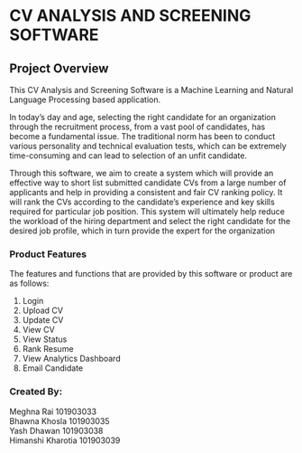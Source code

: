 # CV ANALYSIS AND SCREENING SOFTWARE

## Project Overview 
This CV Analysis and Screening Software is a Machine Learning and Natural Language Processing based application. 

In today’s day and age, selecting the right candidate for an organization through the recruitment 
process, from a vast pool of candidates, has become a fundamental issue. The traditional norm 
has been to conduct various personality and technical evaluation tests, which can be extremely 
time-consuming and can lead to selection of an unfit candidate. 

Through this software, we aim to create a system which will provide an effective way to short 
list submitted candidate CVs from a large number of applicants and help in providing a 
consistent and fair CV ranking policy. It will rank the CVs according to the candidate’s 
experience and key skills required for particular job position. 
This system will ultimately help reduce the workload of the hiring department and select the 
right candidate for the desired job profile, which in turn provide the expert for the organization


### Product Features 
The features and functions that are provided by this software or product are as follows: 
1. Login 
2. Upload CV 
3. Update CV 
4. View CV 
5. View Status 
6. Rank Resume 
7. View Analytics Dashboard 
8. Email Candidate 


### Created By:
Meghna Rai        101903033 \
Bhawna Khosla     101903035 \
Yash Dhawan       101903038 \
Himanshi Kharotia 101903039
